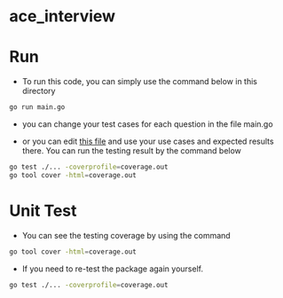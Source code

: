 # ace_interview

# Run
+ To run this code, you can simply use the command below in this directory
```bash
go run main.go
```

+ you can change your test cases for each question in the file main.go 

+ or you can edit [this file](./questions/question_test.go) and use your use cases and expected results there. You can run the testing result by the command below
```bash
go test ./... -coverprofile=coverage.out
go tool cover -html=coverage.out
```

# Unit Test
+ You can see the testing coverage by using the command 
```bash
go tool cover -html=coverage.out
```
+ If you need to re-test the package again yourself.
```bash
go test ./... -coverprofile=coverage.out
```